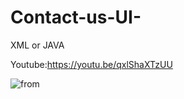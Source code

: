 # Contact-us-UI-
XML or JAVA

Youtube:https://youtu.be/qxlShaXTzUU

![from](https://user-images.githubusercontent.com/71060268/144741833-6be82082-5a17-4f1e-93ce-178d6b9d0e5a.png)
